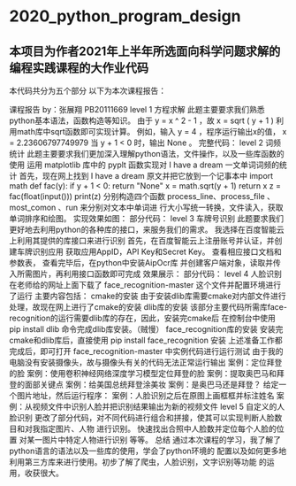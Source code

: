 # 2020_python_program_design
## 本项目为作者2021年上半年所选面向科学问题求解的编程实践课程的大作业代码
本代码共分为五个部分
以下为本次课程报告：

课程报告 
by：张展翔 PB20111669 
level 1 方程求解 
此题主要要求我们熟悉python基本语法，函数构造等知识。 
由于 y = x ^ 2 - 1 ，故 x = sqrt ( y + 1 ) 
利用math库中sqrt函数即可实现计算。 
例如，输入 y = 4 ，程序运行输出x的值， x = 2.23606797749979 当 y + 1 < 0 时，输出 None 。 
完整代码： 
level 2 词频统计 
此题主要要求我们更加深入理解python语法，文件操作，以及一些库函数的使用 
运用 matplotlib 库中的 pyplt 函数实现对 I have a dream 一文单词词频的统计 
首先，现在网上找到 I have a dream 原文并把它放到一个记事本中 
import math def fac(y): if y + 1 < 0: return "None" x = math.sqrt(y + 1) return x z = fac(float(input())) print(z) 
分别构造四个函数 process_line、process_file 、most_comon 、run 来分别对文本中单词进 
行大小写统一转换，文件读入，获取单词排序和绘图。 
实现效果如图： 
部分代码： 
level 3 车牌号识别 
此题要求我们更好地去利用python的各种库的接口，来服务我们的需求。 
我选择在百度智能云上利用其提供的库接口来进行识别 
首先，在百度智能云上注册账号并认证，并创建车牌识别应用 
获取应用AppID，API Key和Secret Key。 
查看相应接口文档和参数表， 
查看完毕后，在python中安装AipOcr库 
并创建客户端对象，读取并传入所需图片，再利用接口函数即可完成 
效果展示： 
部分代码： 
level 4 人脸识别 
在老师给的网址上面下载了 face_recognition-master 这个文件并配置环境进行了运行 
主要内容包括： 
cmake的安装 
由于安装dlib库需要cmake对内部文件进行处理，故现在网上进行了cmake的安装 
dlib库的安装 
该部分主要代码所需库face-recognition的运行需要dlib库的存在，因此，安装完cmake后 
在控制台中使用 pip install dlib 命令完成dlib库安装。（贼慢） 
face_recognition库的安装 
安装完cmake和dlib库后，直接使用 pip install face_recognition 安装 
上述准备工作都完成后，即可打开 face_recognition-master 中实例代码进行运行测试 
由于我的电脑没有安装摄像头，故与摄像头有关的代码无法正常运行输出 
案例：定位拜登的脸 
案例：使用卷积神经网络深度学习模型定位拜登的脸 
案例：提取奥巴马和拜登的面部关键点 
案例：给美国总统拜登涂美妆 
案例：是奥巴马还是拜登？ 
给定一个图片地址，然后运行程序： 
案例：人脸识别之后在原图上画框框并标注姓名 
案例：从视频文件中识别人脸并把识别结果输出为新的视频文件 
level 5 自定义的人脸识别 
更改了部分代码，对不同代码进行组合和拼接，使其可以实现判断人脸数目和对我指定图片、人物 
进行识别。 
快速找出合照中人脸数并定位每个人脸的位置 
对某一图片中特定人物进行识别 
等等。 
总结 
通过本次课程的学习，我了解了python语言的语法以及一些库的使用，学会了python环境的 
配置以及如何更多地利用第三方库来进行使用。初步了解了爬虫，人脸识别，文字识别等功能 
的运用，收获很大。 
